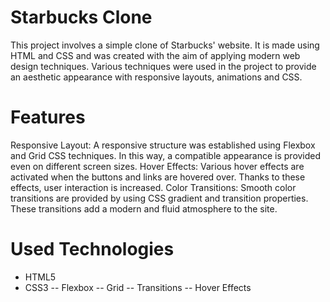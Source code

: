 # Starbucks Clone


This project involves a simple clone of Starbucks' website. It is made using HTML and CSS and was created with the aim of applying modern web design techniques. Various techniques were used in the project to provide an aesthetic appearance with responsive layouts, animations and CSS.


# Features

 Responsive Layout: A responsive structure was established using Flexbox and Grid CSS techniques. In this way, a compatible appearance is provided even on different screen sizes.
 Hover Effects: Various hover effects are activated when the buttons and links are hovered over. Thanks to these effects, user interaction is increased.
 Color Transitions: Smooth color transitions are provided by using CSS gradient and transition properties. These transitions add a modern and fluid atmosphere to the site.

# Used Technologies
- HTML5
- CSS3
-- Flexbox
-- Grid
-- Transitions
-- Hover Effects
